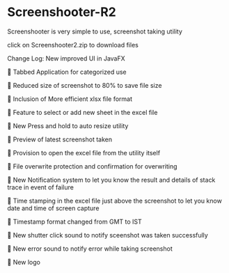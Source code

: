 # Screenshooter-R2
Screenshooter is very simple to use, screenshot taking utility

click on Screenshooter2.zip to download files

Change Log:
New improved UI in JavaFX

 Tabbed Application for categorized use

 Reduced size of screenshot to 80% to save file size

 Inclusion of More efficient xlsx file format

 Feature to select or add new sheet in the excel file

 New Press and hold to auto resize utility

 Preview of latest screenshot taken

 Provision to open the excel file from the utility itself

 File overwrite protection and confirmation for overwriting

 New Notification system to let you know the result and details of stack trace in event of
  failure

 Time stamping in the excel file just above the screenshot to let you know date and time of 
  screen capture

 Timestamp format changed from GMT to IST

 New shutter click sound to notify sceenshot was taken successfully

 New error sound to notify error while taking screenshot

 New logo
